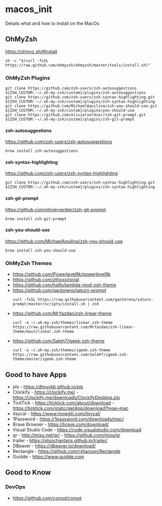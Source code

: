 # macos_init
Details what and how to install on the MacOs

## OhMyZsh
https://ohmyz.sh/#install
```
sh -c "$(curl -fsSL https://raw.github.com/ohmyzsh/ohmyzsh/master/tools/install.sh)"
```

### OhMyZsh Plugins
```
git clone https://github.com/zsh-users/zsh-autosuggestions ${ZSH_CUSTOM:-~/.oh-my-zsh/custom}/plugins/zsh-autosuggestions
git clone https://github.com/zsh-users/zsh-syntax-highlighting.git ${ZSH_CUSTOM:-~/.oh-my-zsh/custom}/plugins/zsh-syntax-highlighting
git clone https://github.com/MichaelAquilina/zsh-you-should-use.git ${ZSH_CUSTOM:-~/.oh-my-zsh/custom}/plugins/you-should-use
git clone https://github.com/olivierverdier/zsh-git-prompt.git ${ZSH_CUSTOM:-~/.oh-my-zsh/custom}/plugins/zsh-git-prompt

```

#### zsh-autosuggestions
https://github.com/zsh-users/zsh-autosuggestions 
```
brew install zsh-autosuggestions
```

#### zsh-syntax-highlighting
https://github.com/zsh-users/zsh-syntax-highlighting
```
git clone https://github.com/zsh-users/zsh-syntax-highlighting.git ${ZSH_CUSTOM:-~/.oh-my-zsh/custom}/plugins/zsh-syntax-highlighting
```

#### zsh-git-prompt
https://github.com/olivierverdier/zsh-git-prompt
```
brew install zsh-git-prompt
```

#### zsh-you-should-use
https://github.com/MichaelAquilina/zsh-you-should-use
```
brew install zsh-you-should-use
```

### OhMyZsh Themes
- https://github.com/Powerlevel9k/powerlevel9k
- https://github.com/zthxxx/jovial
- https://github.com/halfo/lambda-mod-zsh-theme
- https://github.com/gantoreno/saturn-prompt
  ```
  curl -fsSL https://raw.githubusercontent.com/gantoreno/saturn-prompt/master/scripts/install.sh | zsh
  ```
- https://github.com/MrYazdan/zsh-linear-theme
  ```
  curl -o ~/.oh-my-zsh/themes/linear.zsh-theme https://raw.githubusercontent.com/MrYazdan/zsh-linear-theme/main/linear.zsh-theme
  ```
- https://github.com/Saleh7/igeek-zsh-theme
  ```
  curl -o ~/.oh-my-zsh/themes/igeek.zsh-theme https://raw.githubusercontent.com/Saleh7/igeek-zsh-theme/master/igeek.zsh-theme
  ```

## Good to have Apps
- pls - https://dhruvkb.github.io/pls
- Clockify - https://clockify.me/ - https://clockify.me/downloads/ClockifyDesktop.zip
- TickTick - https://ticktick.com/about/download - https://ticktick.com/static/getApp/download?type=mac
- itsycal - https://www.mowglii.com/itsycal/
- 1Password - https://1password.com/downloads/mac/
- Brave Browser - https://brave.com/download/
- Visual Studio Code - https://code.visualstudio.com/download
- gr - http://mixu.net/gr/ - https://github.com/mixu/gr
- trailer - https://ptsochantaris.github.io/trailer/
- DBeaver - https://dbeaver.io/download/
- Rectangle - https://github.com/rxhanson/Rectangle
- Guidde - https://www.guidde.com

## Good to Know
### DevOps
- https://github.com/coroot/coroot
